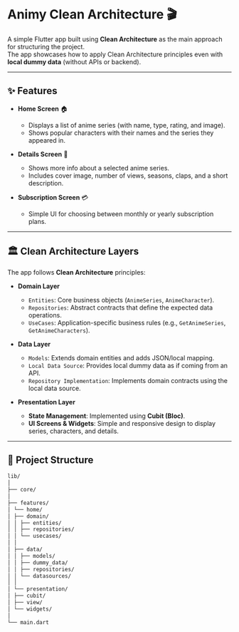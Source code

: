 # Animy Clean Architecture 🎬

A simple Flutter app built using **Clean Architecture** as the main approach for structuring the project.  
The app showcases how to apply Clean Architecture principles even with **local dummy data** (without APIs or backend).

---

## ✨ Features

- **Home Screen** 🏠  
  - Displays a list of anime series (with name, type, rating, and image).  
  - Shows popular characters with their names and the series they appeared in.  

- **Details Screen** 📖  
  - Shows more info about a selected anime series.  
  - Includes cover image, number of views, seasons, claps, and a short description.

- **Subscription Screen** 💳  
  - Simple UI for choosing between monthly or yearly subscription plans.  

---

## 🏛️ Clean Architecture Layers

The app follows **Clean Architecture** principles:

- **Domain Layer**
  - `Entities`: Core business objects (`AnimeSeries`, `AnimeCharacter`).  
  - `Repositories`: Abstract contracts that define the expected data operations.  
  - `UseCases`: Application-specific business rules (e.g., `GetAnimeSeries`, `GetAnimeCharacters`).

- **Data Layer**
  - `Models`: Extends domain entities and adds JSON/local mapping.  
  - `Local Data Source`: Provides local dummy data as if coming from an API.  
  - `Repository Implementation`: Implements domain contracts using the local data source.

- **Presentation Layer**
  - **State Management**: Implemented using **Cubit (Bloc)**.  
  - **UI Screens & Widgets**: Simple and responsive design to display series, characters, and details.

---

## 📂 Project Structure
```bash
lib/
│
├── core/ 
│
├── features/
│ └── home/
│ ├── domain/
│ │ ├── entities/
│ │ ├── repositories/
│ │ └── usecases/
│ │
│ ├── data/
│ │ ├── models/ 
│ │ ├── dummy_data/
│ │ ├── repositories/
│ │ └── datasources/
│ │
│ └── presentation/
│ ├── cubit/
│ ├── view/ 
│ └── widgets/
│
└── main.dart
```
